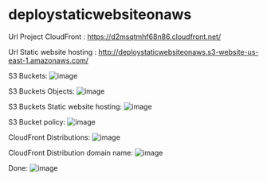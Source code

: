 # deploystaticwebsiteonaws

Url Project CloudFront : https://d2msqtmhf68n86.cloudfront.net/

Url Static website hosting : http://deploystaticwebsiteonaws.s3-website-us-east-1.amazonaws.com/

S3 Buckets:
![image](https://github.com/bonlv2000/deploystaticwebsiteonaws/assets/59633180/7ff62feb-470a-4920-8d5c-b953e14be3df)

S3 Buckets Objects:
![image](https://github.com/bonlv2000/deploystaticwebsiteonaws/assets/59633180/a81bdef4-842c-48c3-a8c2-2f9e7ce1f33b)

S3 Buckets Static website hosting:
![image](https://github.com/bonlv2000/deploystaticwebsiteonaws/assets/59633180/e9986ae7-e63a-4888-85f5-35b0fed1321e)

S3 Bucket policy:
![image](https://github.com/bonlv2000/deploystaticwebsiteonaws/assets/59633180/42dbf13e-7012-457a-afba-5cb294ab8437)


CloudFront Distributions:
![image](https://github.com/bonlv2000/deploystaticwebsiteonaws/assets/59633180/02d22c56-de61-4830-ba4c-d39d5d3e5488)


CloudFront Distribution domain name:
![image](https://github.com/bonlv2000/deploystaticwebsiteonaws/assets/59633180/da0d7736-cecf-47b5-b8de-be8a41cb7c08)

Done:
![image](https://github.com/bonlv2000/deploystaticwebsiteonaws/assets/59633180/53bf7f8c-e1d7-4b7d-84a6-bcb553ae000c)

